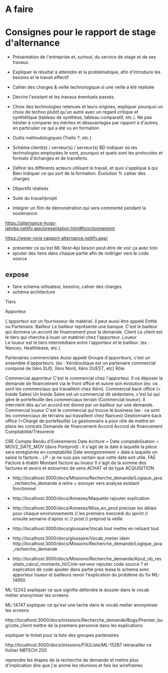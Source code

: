 # A faire

# Consignes pour le rapport de stage d'alternance

- Présentation de l'entreprise et, surtout, du service de stage et de ses travaux.

- Expliquer le résultat à atteindre et la problématique, afin d'introduire les besoins et le travail effectif
- Cahier des charges & veille technologique si une veille a été réalisée
- Décrire l'existant et les travaux éventuels passés.

- Choix des technologies retenues et leurs origines, expliquer pourquoi un choix de techno plutôt qu'un autre avec un regard critique et synthétique (tableau de synthèse, tableau comparatif, etc.). Ne pas hésiter à comparer les mérites et désavantages par rapport à d'autres, en particulier ce qui a été vu en formation
- Outils méthodologiques (Trello ?, etc.)

- Schéma client(s) / serveur(s) / serveur(s) BD indiquer où les technologies employées le sont, pourquoi et quels sont les protocoles et formats d'échanges et de transferts.
- Définir les différents acteurs utilisant le travail, et quoi s'applique à qui
Bien indiquer ce qui sort de la formation.
Évolution % cahier des charges
- Objectifs réalisés
- Suite du travail/projet
- Intégrer un film de démonstration qui sera commenté pendant la soutenance.

https://alternance-hugo-jahnke.netlify.app/presentation.html#fonctionnement


https://weier-loris-rapport-alternance.netlify.app/

- présenter ce qu'est ML-Rest-Api besoin peut-être de voir ça avec toto
- ajouter des liens dans chaque partie afin de rediriger vers le code source


## expose

- faire schema utilisateur, besoins, cahier des charges
- schéma architecture

Tiers



Apporteur

L'apporteur est un fournisseur de matériel. Il peut aussi être appelé Entité ou Partenaire.
Bailleur	Le bailleur représente une banque. C'est le bailleur qui donnera un accord de financement pour la demande.
Client	Le client est le tiers qui cherche à louer un matériel chez l'apporteur.
Loueur	
Le loueur est le tiers intermédiaire entre l'apporteur et le bailleur.
(ex : Nanceo, Healthlease, etc.)

Partenaires commerciales 	Aussi appelé Groupe d'apporteurs, c'est un ensemble d'apporteurs.
(ex : Xéroboutique est un partenaire commercial composé de Xéro SUD, Xéro Nord, Xéro OUEST, etc)
Rôle


Commercial apporteur	C'est le commercial chez l'apporteur. Il va déposer la demande de financement via le front office et suivre son évolution
(ex: ce sont les commerciaux qui travaillent chez Xéro).
Commercial back office (= Inside Sales)	Un Inside Sales est un commercial dit sédentaire, c'est lui qui gère le portefeuille des commerciaux terrain (Commercial loueur).
Il intervient dès qu'un accord est donné par un bailleur sur une demande.
Commercial loueur	C'est le commercial qui trouve le business
(ex : ce sont les commerciaux de terrains qui travaillent chez Nanceo)
Gestionnaire back office (=Chargé de portefeuille)	Le gestionnaire a pour rôle de mettre en place les contrats
Demande de financement	Accord	Accord de financement
Comptabilité/Trésorerie

CRE	Compte Rendu d'Evènements
Date écriture	= Date comptabilisation = MOV2_DATE_MOV (dans Pontprod) : Il s'agit de la date à laquelle la pièce sera enregistrée en comptabilité
Date enregistrement	= date à laquelle on saisie la facture... LP : je ne suis pas certain que cette date soit utile.
FAE	Facture à établir
Montant facturé au loueur Il s'agit de la somme des factures et avoirs et extournes de sens ACHAT et de type ACQUISITION.


- http://localhost:3000/docs/Missions/Recherche_demande/Logique_java_recherche_demande à relire + envoyer vers analyse existant fonctionnel

- http://localhost:3000/docs/Annexes/Maquette rajouter explication

- http://localhost:3000/docs/Annexes/Mise_en_prod préciser les délais pour chaque environnements // les premiers mercredi du sprint // ensuite semaine d'apres rc // prod // preprod la veille

- http://localhost:3000/docs/glossaire/Vocab tout mettre en relisant tout

- http://localhost:3000/docs/glossaire/Vocab_metier idem
http://localhost:3000/docs/Missions/Recherche_demande/Logique_java_recherche_demande

- http://localhost:3000/docs/Missions/Recherche_demande/Ajout_nb_resultats_calcul_montants_ht/Cote-serveur rajouter code source ? et explication de code
ajouter dans partie pres leasa le schema avec apporteur loueur et bailleurs
revoir l'explication du problème du fix ML-14950

ML-12242 expliquer ce que signifie défendre le dossier dans le vocab métier  anonymiser les screens

ML-14747 expliquer ce qu'est une tache dans le vocab metier anonymiser les screens

http://localhost:3000/docs/missions/Recherche_demande/Bugs/Premier_bug/cote_client mettre de la premiere personne dans les explications 

expliquer le ticket pour la liste des groupes partenaires 

http://localhost:3000/docs/missions/FIX/Liste/ML-15287 retravailler ce fichier
NBTECH 250

reprendre les étapes de la recherche de demande et mettre plus d'implication dire que j'ai animé les réunions et fais les wireframes